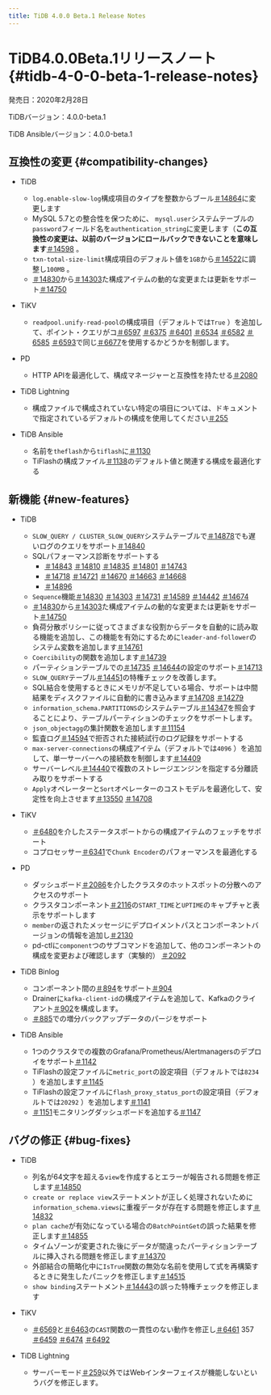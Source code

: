 ```yaml
---
title: TiDB 4.0.0 Beta.1 Release Notes
---
```


# TiDB4.0.0Beta.1リリースノート {#tidb-4-0-0-beta-1-release-notes}

発売日：2020年2月28日

TiDBバージョン：4.0.0-beta.1

TiDB Ansibleバージョン：4.0.0-beta.1

## 互換性の変更 {#compatibility-changes}

-   TiDB
    -   `log.enable-slow-log`構成項目のタイプを整数からブール[＃14864](https://github.com/pingcap/tidb/pull/14864)に変更します
    -   MySQL 5.7との整合性を保つために、 `mysql.user`システムテーブルの`password`フィールド名を`authentication_string`に変更します（**この互換性の変更は、以前のバージョンにロールバックできないことを意味します**[＃14598](https://github.com/pingcap/tidb/pull/14598) 。
    -   `txn-total-size-limit`構成項目のデフォルト値を`1GB`から[＃14522](https://github.com/pingcap/tidb/pull/14522)に調整し`100MB` 。
    -   [＃14830](https://github.com/pingcap/tidb/pull/14830)から[＃14303](https://github.com/pingcap/tidb/pull/14303)た構成アイテムの動的な変更または更新をサポート[＃14750](https://github.com/pingcap/tidb/pull/14750)

-   TiKV
    -   `readpool.unify-read-pool`の構成項目（デフォルトでは`True` ）を追加して、ポイント・クエリがコ[＃6597](https://github.com/tikv/tikv/pull/6597) [＃6375](https://github.com/tikv/tikv/pull/6375) [＃6401](https://github.com/tikv/tikv/pull/6401) [＃6534](https://github.com/tikv/tikv/pull/6534) [＃6582](https://github.com/tikv/tikv/pull/6582) [＃6585](https://github.com/tikv/tikv/pull/6585) [＃6593](https://github.com/tikv/tikv/pull/6593)で同じ[＃6677](https://github.com/tikv/tikv/pull/6677)を使用するかどうかを制御します。

-   PD
    -   HTTP APIを最適化して、構成マネージャーと互換性を持たせる[＃2080](https://github.com/pingcap/pd/pull/2080)

-   TiDB Lightning
    -   構成ファイルで構成されていない特定の項目については、ドキュメントで指定されているデフォルトの構成を使用してください[＃255](https://github.com/pingcap/tidb-lightning/pull/255)

-   TiDB Ansible
    -   名前を`theflash`から`tiflash`に[＃1130](https://github.com/pingcap/tidb-ansible/pull/1130)
    -   TiFlashの構成ファイル[＃1138](https://github.com/pingcap/tidb-ansible/pull/1138)のデフォルト値と関連する構成を最適化する

## 新機能 {#new-features}

-   TiDB
    -   `SLOW_QUERY / CLUSTER_SLOW_QUERY`システムテーブルで[＃14878](https://github.com/pingcap/tidb/pull/14878)でも遅いログのクエリをサポート[＃14840](https://github.com/pingcap/tidb/pull/14840)
    -   SQLパフォーマンス診断をサポートする
        -   [＃14843](https://github.com/pingcap/tidb/pull/14843) [＃14810](https://github.com/pingcap/tidb/pull/14810) [＃14835](https://github.com/pingcap/tidb/pull/14835) [＃14801](https://github.com/pingcap/tidb/pull/14801) [＃14743](https://github.com/pingcap/tidb/pull/14743)
        -   [＃14718](https://github.com/pingcap/tidb/pull/14718) [＃14721](https://github.com/pingcap/tidb/pull/14721) [＃14670](https://github.com/pingcap/tidb/pull/14670) [＃14663](https://github.com/pingcap/tidb/pull/14663) [＃14668](https://github.com/pingcap/tidb/pull/14668)
        -   [＃14896](https://github.com/pingcap/tidb/pull/14896)
    -   `Sequence`機能[＃14830](https://github.com/pingcap/tidb/pull/14830) [＃14303](https://github.com/pingcap/tidb/pull/14303) [＃14731](https://github.com/pingcap/tidb/pull/14731) [＃14589](https://github.com/pingcap/tidb/pull/14589) [＃14442](https://github.com/pingcap/tidb/pull/14442) [＃14674](https://github.com/pingcap/tidb/pull/14674)
    -   [＃14830](https://github.com/pingcap/tidb/pull/14830)から[＃14303](https://github.com/pingcap/tidb/pull/14303)た構成アイテムの動的な変更または更新をサポート[＃14750](https://github.com/pingcap/tidb/pull/14750)
    -   負荷分散ポリシーに従ってさまざまな役割からデータを自動的に読み取る機能を追加し、この機能を有効にするために`leader-and-follower`のシステム変数を追加します[＃14761](https://github.com/pingcap/tidb/pull/14761)
    -   `Coercibility`の関数を追加します[＃14739](https://github.com/pingcap/tidb/pull/14739)
    -   パーティションテーブルでの[＃14735](https://github.com/pingcap/tidb/pull/14735) [＃14644](https://github.com/pingcap/tidb/pull/14644)の設定のサポート[＃14713](https://github.com/pingcap/tidb/pull/14713)
    -   `SLOW_QUERY`テーブル[＃14451](https://github.com/pingcap/tidb/pull/14451)の特権チェックを改善します。
    -   SQL結合を使用するときにメモリが不足している場合、サポートは中間結果をディスクファイルに自動的に書き込みます[＃14708](https://github.com/pingcap/tidb/pull/14708) [＃14279](https://github.com/pingcap/tidb/pull/14279)
    -   `information_schema.PARTITIONS`のシステムテーブル[＃14347](https://github.com/pingcap/tidb/pull/14347)を照会することにより、テーブルパーティションのチェックをサポートします。
    -   `json_objectagg`の集計関数を追加します[＃11154](https://github.com/pingcap/tidb/pull/11154)
    -   監査ログ[＃14594](https://github.com/pingcap/tidb/pull/14594)で拒否された接続試行のログ記録をサポートする
    -   `max-server-connections`の構成アイテム（デフォルトでは`4096` ）を追加して、単一サーバーへの接続数を制御します[＃14409](https://github.com/pingcap/tidb/pull/14409)
    -   サーバーレベル[＃14440](https://github.com/pingcap/tidb/pull/14440)で複数のストレージエンジンを指定する分離読み取りをサポートする
    -   `Apply`オペレーターと`Sort`オペレーターのコストモデルを最適化して、安定性を向上させます[＃13550](https://github.com/pingcap/tidb/pull/13550) [＃14708](https://github.com/pingcap/tidb/pull/14708)

-   TiKV
    -   [＃6480](https://github.com/tikv/tikv/pull/6480)を介したステータスポートからの構成アイテムのフェッチをサポート
    -   コプロセッサー[＃6341](https://github.com/tikv/tikv/pull/6341)で`Chunk Encoder`のパフォーマンスを最適化する

-   PD
    -   ダッシュボード[＃2086](https://github.com/pingcap/pd/pull/2086)を介したクラスタのホットスポットの分散へのアクセスのサポート
    -   クラスタコンポーネント[＃2116](https://github.com/pingcap/pd/pull/2116)の`START_TIME`と`UPTIME`のキャプチャと表示をサポートします
    -   `member`の返されたメッセージにデプロイメントパスとコンポーネントバージョンの情報を追加し[＃2130](https://github.com/pingcap/pd/pull/2130)
    -   pd-ctlに`component`つのサブコマンドを追加して、他のコンポーネントの構成を変更および確認します（実験的） [＃2092](https://github.com/pingcap/pd/pull/2092)

-   TiDB Binlog
    -   コンポーネント間の[＃894](https://github.com/pingcap/tidb-binlog/pull/894)をサポート[＃904](https://github.com/pingcap/tidb-binlog/pull/904)
    -   Drainerに`kafka-client-id`の構成アイテムを追加して、Kafkaのクライアント[＃902](https://github.com/pingcap/tidb-binlog/pull/902)を構成します。
    -   [＃885](https://github.com/pingcap/tidb-binlog/pull/885)での増分バックアップデータのパージをサポート

-   TiDB Ansible
    -   1つのクラスタでの複数のGrafana/Prometheus/Alertmanagersのデプロイをサポート[＃1142](https://github.com/pingcap/tidb-ansible/pull/1142)
    -   TiFlashの設定ファイルに`metric_port`の設定項目（デフォルトでは`8234` ）を追加します[＃1145](https://github.com/pingcap/tidb-ansible/pull/1145)
    -   TiFlashの設定ファイルに`flash_proxy_status_port`の設定項目（デフォルトでは`20292` ）を追加します[＃1141](https://github.com/pingcap/tidb-ansible/pull/1141)
    -   [＃1151](https://github.com/pingcap/tidb-ansible/pull/1151)モニタリングダッシュボードを追加する[＃1147](https://github.com/pingcap/tidb-ansible/pull/1147)

## バグの修正 {#bug-fixes}

-   TiDB
    -   列名が64文字を超える`view`を作成するとエラーが報告される問題を修正します[＃14850](https://github.com/pingcap/tidb/pull/14850)
    -   `create or replace view`ステートメントが正しく処理されないために`information_schema.views`に重複データが存在する問題を修正します[＃14832](https://github.com/pingcap/tidb/pull/14832)
    -   `plan cache`が有効になっている場合の`BatchPointGet`の誤った結果を修正します[＃14855](https://github.com/pingcap/tidb/pull/14855)
    -   タイムゾーンが変更された後にデータが間違ったパーティションテーブルに挿入される問題を修正します[＃14370](https://github.com/pingcap/tidb/pull/14370)
    -   外部結合の簡略化中に`IsTrue`関数の無効な名前を使用して式を再構築するときに発生したパニックを修正します[＃14515](https://github.com/pingcap/tidb/pull/14515)
    -   `show binding`ステートメント[＃14443](https://github.com/pingcap/tidb/pull/14443)の誤った特権チェックを修正します

-   TiKV
    -   [＃6569](https://github.com/tikv/tikv/pull/6569)と[＃6463](https://github.com/tikv/tikv/pull/6463)の`CAST`関数の一貫性のない動作を修正し[＃6461](https://github.com/tikv/tikv/pull/6461) 357 [＃6459](https://github.com/tikv/tikv/pull/6459) [＃6474](https://github.com/tikv/tikv/pull/6474) [＃6492](https://github.com/tikv/tikv/pull/6492)

-   TiDB Lightning
    -   サーバーモード[＃259](https://github.com/pingcap/tidb-lightning/pull/259)以外ではWebインターフェイスが機能しないというバグを修正します。
